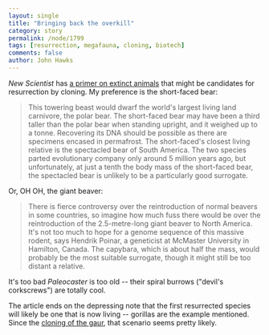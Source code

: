 ```yaml
---
layout: single 
title: "Bringing back the overkill" 
category: story
permalink: /node/1799
tags: [resurrection, megafauna, cloning, biotech] 
comments: false 
author: John Hawks 
---
```


<i>New Scientist</i> has <a href="http://www.newscientist.com/article/mg20126905.000-ten-extinct-beasts-that-could-walk-the-earth-again.html?full=true&print=true">a primer on extinct animals</a> that might be candidates for resurrection by cloning. My preference is the short-faced bear: 

<blockquote>This towering beast would dwarf the world's largest living land carnivore, the polar bear. The short-faced bear may have been a third taller than the polar bear when standing upright, and it weighed up to a tonne. Recovering its DNA should be possible as there are specimens encased in permafrost. The short-faced's closest living relative is the spectacled bear of South America. The two species parted evolutionary company only around 5 million years ago, but unfortunately, at just a tenth the body mass of the short-faced bear, the spectacled bear is unlikely to be a particularly good surrogate.</blockquote>

Or, OH OH, the giant beaver: 

<blockquote>There is fierce controversy over the reintroduction of normal beavers in some countries, so imagine how much fuss there would be over the reintroduction of the 2.5-metre-long giant beaver to North America. It's not too much to hope for a genome sequence of this massive rodent, says Hendrik Poinar, a geneticist at McMaster University in Hamilton, Canada. The capybara, which is about half the mass, would probably be the most suitable surrogate, though it might still be too distant a relative.</blockquote>

It's too bad <i>Paleocaster</i> is too old -- their spiral burrows ("devil's corkscrews") are totally cool. 

The article ends on the depressing note that the first resurrected species will likely be one that is now living -- gorillas are the example mentioned. Since the <a href="http://environmentalcommons.org/cetos/articles/cloninggaur.html">cloning of the gaur</a>, that scenario seems pretty likely. 

